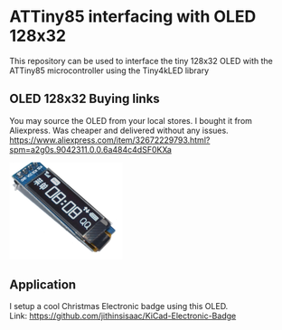 # ATTiny85 interfacing with OLED 128x32
This repository can be used to interface the tiny 128x32 OLED with the ATTiny85 microcontroller using the Tiny4kLED library

## OLED 128x32 Buying links

You may source the OLED from your local stores. I bought it from Aliexpress. Was cheaper and delivered without any issues.  
https://www.aliexpress.com/item/32672229793.html?spm=a2g0s.9042311.0.0.6a484c4dSF0KXa

<img src="OLED128x32_White.png" alt="drawing" width="200"/>

## Application

I setup a cool Christmas Electronic badge using this OLED.  
Link: https://github.com/jithinsisaac/KiCad-Electronic-Badge